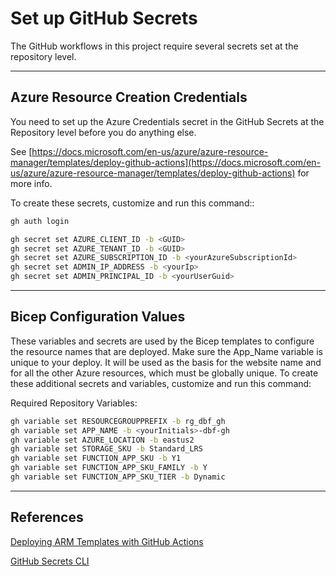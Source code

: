 # Set up GitHub Secrets

The GitHub workflows in this project require several secrets set at the repository level.

---

## Azure Resource Creation Credentials

You need to set up the Azure Credentials secret in the GitHub Secrets at the Repository level before you do anything else.

See [https://docs.microsoft.com/en-us/azure/azure-resource-manager/templates/deploy-github-actions](https://docs.microsoft.com/en-us/azure/azure-resource-manager/templates/deploy-github-actions) for more info.

To create these secrets, customize and run this command::

``` bash
gh auth login

gh secret set AZURE_CLIENT_ID -b <GUID>
gh secret set AZURE_TENANT_ID -b <GUID>
gh secret set AZURE_SUBSCRIPTION_ID -b <yourAzureSubscriptionId>
gh secret set ADMIN_IP_ADDRESS -b <yourIp>
gh secret set ADMIN_PRINCIPAL_ID -b <yourUserGuid>
```

---

## Bicep Configuration Values

These variables and secrets are used by the Bicep templates to configure the resource names that are deployed.  Make sure the App_Name variable is unique to your deploy. It will be used as the basis for the website name and for all the other Azure resources, which must be globally unique.
To create these additional secrets and variables, customize and run this command:

Required Repository Variables:

``` bash
gh variable set RESOURCEGROUPPREFIX -b rg_dbf_gh
gh variable set APP_NAME -b <yourInitials>-dbf-gh
gh variable set AZURE_LOCATION -b eastus2
gh variable set STORAGE_SKU -b Standard_LRS
gh variable set FUNCTION_APP_SKU -b Y1
gh variable set FUNCTION_APP_SKU_FAMILY -b Y
gh variable set FUNCTION_APP_SKU_TIER -b Dynamic
```

---

## References

[Deploying ARM Templates with GitHub Actions](https://docs.microsoft.com/en-us/azure/azure-resource-manager/templates/deploy-github-actions)

[GitHub Secrets CLI](https://cli.github.com/manual/gh_secret_set)
